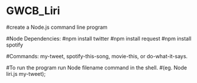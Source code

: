 # GWCB_Liri
#create a Node.js command line program

#Node Dependencies:
#npm install twitter
#npm install request
#npm install spotify

#Commands: my-tweet, spotify-this-song, movie-this, or do-what-it-says.

#To run the program run Node filename command in the shell.
#(eg. Node liri.js my-tweet);
